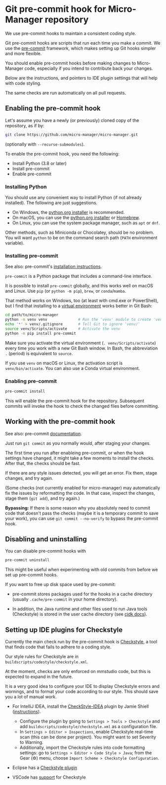 # Git pre-commit hook for Micro-Manager repository

We use pre-commit hooks to maintain a consistent coding style.

Git pre-commit hooks are scripts that run each time you make a commit. We use
the [pre-commit](https://pre-commit.com/) framework, which makes setting up Git
hooks simpler and more flexible.

You should enable pre-commit hooks before making changes to Micro-Manager code,
especially if you intend to contribute back your changes.

Below are the instructions, and pointers to IDE plugin settings that will help
with code styling.

The same checks are run automatically on all pull requests.

## Enabling the pre-commit hook

Let's assume you have a newly (or previously) cloned copy of the repository, as
if by:

```sh
git clone https://github.com/micro-manager/micro-manager.git
```

(optionally with `--recurse-submodules`).

To enable the pre-commit hook, you need the following:

- Install Python (3.8 or later)
- Install pre-commit
- Enable pre-commit

### Installing Python

You should use any convenient way to install Python (if not already installed).
The following are just suggestions.

- On Windows, the [python.org
  installer](https://www.python.org/downloads/windows/) is recommended.
- On macOS, you can use the [python.org
  installer](https://www.python.org/downloads/macos/) or
  [Homebrew](https://brew.sh/).
- On Linux, you can use the system package manager, such as `apt` or `dnf`.

Other methods, such as Miniconda or Chocolatey, should be no problem. You will
want `python` to be on the command search path (`PATH` environment variable).

### Installing pre-commit

See also: pre-commit's [installation
instructions](https://pre-commit.com/#install).

`pre-commit` is a Python package that includes a command-line interface.

It is possible to install `pre-commit` globally, and this works well on macOS
and Linux. Use `pip` (or `python -m pip`), `brew`, or `conda`/`mamba`.

That method works on Windows, too (at least with cmd.exe or PowerShell), but I
find that installing to a [virtual
environment](https://docs.python.org/3/library/venv.html) works better in Git
Bash:

```sh
cd path/to/micro-manager
python -m venv venv              # Run the 'venv' module to create 'venv'
echo '*' > venv/.gitignore       # Tell Git to ignore 'venv/'
source venv/Scripts/activate     # Activate the venv
python -m pip install pre-commit
```

Make sure you activate the virtual environment (`. venv/Scripts/activate`)
every time you work with a new Git Bash window. In Bash, the abbreviation `.`
(period) is equivalent to `source`.

If you use `venv` on macOS or Linux, the activation script is
`venv/bin/activate`. You can also use a Conda virtual environment.

### Enabling pre-commit

```sh
pre-commit install
```

This will enable the pre-commit hook for the repository. Subsequent commits
will invoke the hook to check the changed files before committing.

## Working with the pre-commit hook

See also: pre-commit [documentation](https://pre-commit.com/#usage).

Just run `git commit` as you normally would, after staging your changes.

The first time you run after enableing pre-commit, or when the hook settings
have changed, it might take a few moments to install the checks. After that,
the checks should be fast.

If there are any style issues detected, you will get an error. Fix them, stage
changes, and try again.

(Some checks (not currently enabled for micro-manager) may automatically fix
the issues by reformatting the code. In that case, inspect the changes, stage
them (`git add`), and try again.)

**Bypassing:** If there is some reason why you absolutely need to commit code
that doesn't pass the checks (maybe it is a temporary commit to save your
work), you can use `git commit --no-verify` to bypass the pre-commit hook.

## Disabling and uninstalling

You can disable pre-commit hooks with

```sh
pre-commit uninstall
```

This might be useful when experimenting with old commits from before we set up
pre-commit hooks.

If you want to free up disk space used by pre-commit:

- pre-commit stores packages used for the hooks in a cache directory (usually
  `.cache/pre-commit` in your home directory).

- In addition, the Java runtime and other files used to run Java tools
  (Checkstyle) is stored in the user cache directory (see [cjdk
  docs](https://cachedjdk.github.io/cjdk/latest/cachedir.html)).

## Setting up IDE plugins for Checkstyle

Currently the main check run by the pre-commit hook is
[Checkstyle](https://checkstyle.org/), a tool that finds code that fails to
adhere to a coding style.

Our style rules for Checkstyle are in `buildscripts/codestyle/checkstyle.xml`.

At the moment, checks are only enforced on mmstudio code, but this is expected
to expand in the future.

It is a very good idea to configure your IDE to display Checkstyle errors and
wornings, and to format your code according to our style. This should save you
a lot of manual work.

- For IntelliJ IDEA, install the
  [CheckStyle-IDEA](https://plugins.jetbrains.com/plugin/1065-checkstyle-idea)
  plugin by Jamie Shiell
  ([instructions](https://github.com/jshiell/checkstyle-idea/blob/main/README.md)).
  - Configure the plugin by going to `Settings > Tools > Checkstyle` and add
    `buildscripts/codestyle/checkstyle.xml` as a configuration file.
  - In `Settings > Editor > Inspections`, enable Checkstyle real-time scan
    (this can be done per project). You might want to set Severity to Warning.
  - Additionally, import the Checkstyle rules into code formatting settings: go
    to `Settings > Editor > Code Style > Java`; from the Gear (⚙️) menu, choose
    `Import Scheme > Checkstyle Configuration`.

- Eclipse has a [Checkstyle plugin](https://checkstyle.org/eclipse-cs/)

- VSCode has [support](https://code.visualstudio.com/docs/java/java-linting)
  for Checkstyle
